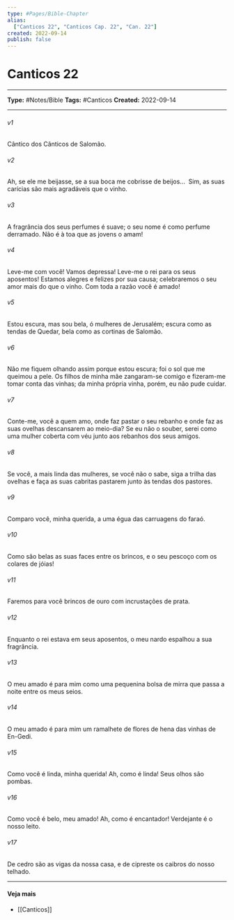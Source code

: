 ```yaml
---
type: #Pages/Bible-Chapter
alias:
  ["Canticos 22", "Canticos Cap. 22", "Can. 22"]
created: 2022-09-14
publish: false
---
```


# Canticos 22

---

**Type:** #Notes/Bible
**Tags:** #Canticos
**Created:** 2022-09-14

---

###### v1
Cântico dos Cânticos de Salomão.
###### v2
Ah, se ele me beijasse, se a sua boca me cobrisse de beijos...  Sim, as suas carícias são mais agradáveis que o vinho.
###### v3
A fragrância dos seus perfumes é suave; o seu nome é como perfume derramado. Não é à toa que as jovens o amam!
###### v4
Leve-me com você! Vamos depressa! Leve-me o rei para os seus aposentos! Estamos alegres e felizes por sua causa; celebraremos o seu amor mais do que o vinho. Com toda a razão você é amado!
###### v5
Estou escura, mas sou bela, ó mulheres de Jerusalém; escura como as tendas de Quedar, bela como as cortinas de Salomão.
###### v6
Não me fiquem olhando assim porque estou escura; foi o sol que me queimou a pele. Os filhos de minha mãe zangaram-se comigo e fizeram-me tomar conta das vinhas; da minha própria vinha, porém, eu não pude cuidar.
###### v7
Conte-me, você a quem amo, onde faz pastar o seu rebanho e onde faz as suas ovelhas descansarem ao meio-dia? Se eu não o souber, serei como uma mulher coberta com véu junto aos rebanhos dos seus amigos.
###### v8
Se você, a mais linda das mulheres, se você não o sabe, siga a trilha das ovelhas e faça as suas cabritas pastarem junto às tendas dos pastores.
###### v9
Comparo você, minha querida, a uma égua das carruagens do faraó.
###### v10
Como são belas as suas faces entre os brincos, e o seu pescoço com os colares de jóias!
###### v11
Faremos para você brincos de ouro com incrustações de prata.
###### v12
Enquanto o rei estava em seus aposentos, o meu nardo espalhou a sua fragrância.
###### v13
O meu amado é para mim como uma pequenina bolsa de mirra que passa a noite entre os meus seios.
###### v14
O meu amado é para mim um ramalhete de flores de hena das vinhas de En-Gedi.
###### v15
Como você é linda, minha querida! Ah, como é linda! Seus olhos são pombas.
###### v16
Como você é belo, meu amado! Ah, como é encantador! Verdejante é o nosso leito.
###### v17
De cedro são as vigas da nossa casa, e de cipreste os caibros do nosso telhado.


---

#### Veja mais

- [[Canticos]]
